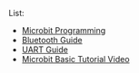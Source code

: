 List:
* [Microbit Programming](https://python.microbit.org/v/3)
* [Bluetooth Guide](https://makecode.microbit.org/reference/bluetooth)
* [UART Guide](https://lancaster-university.github.io/microbit-docs/ble/uart-service/#bluetooth-service-specification)
* [Microbit Basic Tutorial Video](https://www.youtube.com/watch?v=ZIW_6rxYNBg)
